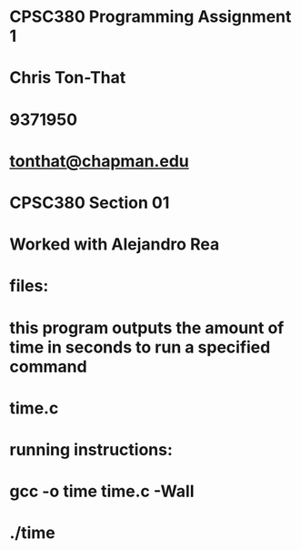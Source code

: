 # CPSC380 Programming Assignment 1

# Chris Ton-That
# 9371950
# tonthat@chapman.edu
# CPSC380 Section 01

# Worked with Alejandro Rea

# files:
# this program outputs the amount of time in seconds to run a specified command
# time.c

# running instructions:
# gcc -o time time.c -Wall
# ./time <command>